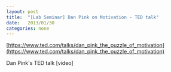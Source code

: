 ```yaml
---
layout: post
title:  "[Lab Seminar] Dan Pink on Motivation - TED talk"
date:   2013/01/30
categories: none
---
```




[https://www.ted.com/talks/dan_pink_the_puzzle_of_motivation](https://www.ted.com/talks/dan_pink_the_puzzle_of_motivation)





Dan Pink's TED talk [video]





 

